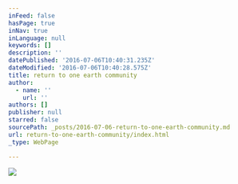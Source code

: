 ```yaml
---
inFeed: false
hasPage: true
inNav: true
inLanguage: null
keywords: []
description: ''
datePublished: '2016-07-06T10:40:31.235Z'
dateModified: '2016-07-06T10:40:28.575Z'
title: return to one earth community
author:
  - name: ''
    url: ''
authors: []
publisher: null
starred: false
sourcePath: _posts/2016-07-06-return-to-one-earth-community.md
url: return-to-one-earth-community/index.html
_type: WebPage

---
```

![](https://the-grid-user-content.s3-us-west-2.amazonaws.com/94e6b0c0-b859-40f2-adaa-d2d15787401f.png)